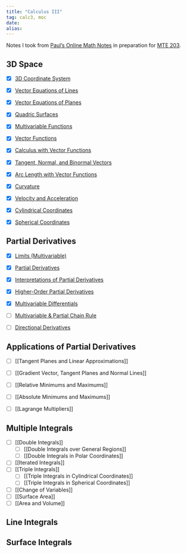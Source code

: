 ```yaml
---
title: "Calculus III"
tag: calc3, moc
date: 
alias:
---
```


Notes I took from [Paul’s Online Math Notes](https://tutorial.math.lamar.edu/Classes/CalcIII/CalcIII.aspx) in preparation for [MTE 203](2B/MTE%20203.md).

## 3D Space
- [x] [3D Coordinate System](Calculus/3D%20Coordinate%20System.md)
- [x] [Vector Equations of Lines](Calculus/Vector%20Equations%20of%20Lines.md)
- [x] [Vector Equations of Planes](Calculus/Vector%20Equations%20of%20Planes.md)
- [x] [Quadric Surfaces](Calculus/Quadric%20Surfaces.md)
- [x] [Multivariable Functions](Calculus/Functions%20of%20Several%20Variables.md)
- [x] [Vector Functions](Calculus/Vector%20Functions.md)
- [x] [Calculus with Vector Functions](Calculus/Calculus%20with%20Vector%20Functions.md)
- [x] [Tangent, Normal, and Binormal Vectors](Calculus/Tangent,%20Normal,%20and%20Binormal%20Vectors.md)
- [x] [Arc Length with Vector Functions](Calculus/Arc%20Length%20with%20Vector%20Functions.md)
- [x] [Curvature](Calculus/Curvature.md)
- [x] [Velocity and Acceleration](Calculus/Velocity%20And%20Acceleration.md)
- [x] [Cylindrical Coordinates](Calculus/Cylindrical%20Coordinates.md)
- [x] [Spherical Coordinates](Calculus/Spherical%20Coordinates.md)


## Partial Derivatives
- [x] [Limits (Multivariable)](Calculus/Limits%20(Multivariable).md)
- [x] [Partial Derivatives](Calculus/Partial%20Derivatives.md)
- [x] [Interpretations of Partial Derivatives](Calculus/Interpretations%20of%20Partial%20Derivatives.md)
- [x] [Higher-Order Partial Derivatives](Calculus/Higher%20Order%20Partial%20Derivatives.md)
- [x] [Multivariable Differentials](Calculus/Multivariable%20Differentials.md)
- [ ] [Multivariable & Partial Chain Rule ](Calculus/Multivariable%20&%20Partial%20Chain%20Rule.md)
- [ ] [Directional Derivatives](Directional%20Derivatives)


## Applications of Partial Derivatives
- [ ] [[Tangent Planes and Linear Approximations]]
- [ ] [[Gradient Vector, Tangent Planes and Normal Lines]]
- [ ] [[Relative Minimums and Maximums]]
- [ ] [[Absolute Minimums and Maximums]]
- [ ] [[Lagrange Multipliers]]


## Multiple Integrals
- [ ] [[Double Integrals]]
	- [ ] [[Double Integrals over General Regions]]
	- [ ] [[Double Integrals in Polar Coordinates]]
- [ ] [[Iterated Integrals]]
- [ ] [[Triple Integrals]]
	- [ ] [[Triple Integrals in Cylindrical Coordinates]]
	- [ ] [[Triple Integrals in Spherical Coordinates]]
- [ ] [[Change of Variables]]
- [ ] [[Surface Area]]
- [ ] [[Area and Volume]]

## Line Integrals


## Surface Integrals

